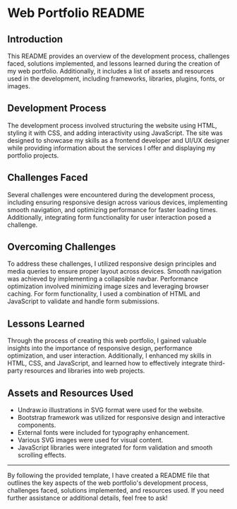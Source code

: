 # Web Portfolio README

## Introduction
This README provides an overview of the development process, challenges faced, solutions implemented, and lessons learned during the creation of my web portfolio. Additionally, it includes a list of assets and resources used in the development, including frameworks, libraries, plugins, fonts, or images.

## Development Process
The development process involved structuring the website using HTML, styling it with CSS, and adding interactivity using JavaScript. The site was designed to showcase my skills as a frontend developer and UI/UX designer while providing information about the services I offer and displaying my portfolio projects.

## Challenges Faced
Several challenges were encountered during the development process, including ensuring responsive design across various devices, implementing smooth navigation, and optimizing performance for faster loading times. Additionally, integrating form functionality for user interaction posed a challenge.

## Overcoming Challenges
To address these challenges, I utilized responsive design principles and media queries to ensure proper layout across devices. Smooth navigation was achieved by implementing a collapsible navbar. Performance optimization involved minimizing image sizes and leveraging browser caching. For form functionality, I used a combination of HTML and JavaScript to validate and handle form submissions.

## Lessons Learned
Through the process of creating this web portfolio, I gained valuable insights into the importance of responsive design, performance optimization, and user interaction. Additionally, I enhanced my skills in HTML, CSS, and JavaScript, and learned how to effectively integrate third-party resources and libraries into web projects.

## Assets and Resources Used
- Undraw.io illustrations in SVG format were used for the website.
- Bootstrap framework was utilized for responsive design and interactive components.
- External fonts were included for typography enhancement.
- Various SVG images were used for visual content.
- JavaScript libraries were integrated for form validation and smooth scrolling effects.

---
By following the provided template, I have created a README file that outlines the key aspects of the web portfolio's development process, challenges faced, solutions implemented, and resources used. If you need further assistance or additional details, feel free to ask!
